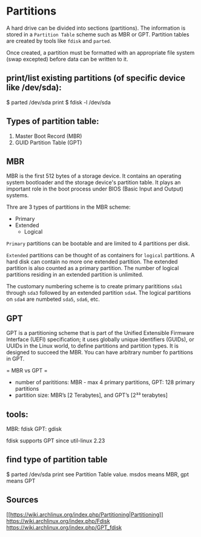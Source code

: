 # Partitions

A hard drive can be divided into sections (partitions). The information is stored in a `Partition Table` scheme such as MBR or GPT. Partition tables are created by tools like `fdisk` and `parted`.

Once created, a partition must be formatted with an appropriate file system (swap excepted) before data can be written to it.

## print/list existing partitions (of specific device like /dev/sda):
$ parted /dev/sda print
$ fdisk -l /dev/sda

## Types of partition table:
1. Master Boot Record (MBR)
2. GUID Partition Table (GPT)

## MBR
MBR is the first 512 bytes of a storage device. It contains an operating system bootloader and the storage device's partition table. It plays an important role in the boot process under BIOS (Basic Input and Output) systems.

Thre are 3 types of partitions in the MBR scheme:
* Primary
* Extended
  * Logical

`Primary` partitions can be bootable and are limited to 4 partitions per disk.

`Extended` partitions can be thought of as containers for `logical` partitions. A hard disk can contain no more one extended partition. The extended partition is also counted as a primary partition. The number of logical partitions residing in an extended partition is unlimited.

The customary numbering scheme is to create primary parititions `sda1` through `sda3` followed by an extended partition `sda4`. The logical partitions on `sda4` are numbeted `sda5`, `sda6`, etc.


## GPT
GPT is a partitioning scheme that is part of the Unified Extensible Firmware Interface (UEFI) specification; it uses globally unique identifiers (GUIDs), or UUIDs in the Linux world, to define partitions and partition types. It is designed to succeed the MBR. You can have arbitrary number fo partitions in GPT.

= MBR vs GPT =
- number of parititions: MBR - max 4 primary partitions, GPT: 128 primary partitions
- partition size: MBR’s [2 Terabytes], and GPT’s [2³³ terabytes]

## tools:
MBR: fdisk
GPT: gdisk

fdisk supports GPT since util-linux 2.23

## find type of partition table
$ parted /dev/sda print
see Partition Table value. msdos means MBR, gpt means GPT

## Sources
[[https://wiki.archlinux.org/index.php/Partitioning|Partitioning]]
https://wiki.archlinux.org/index.php/Fdisk
https://wiki.archlinux.org/index.php/GPT_fdisk

